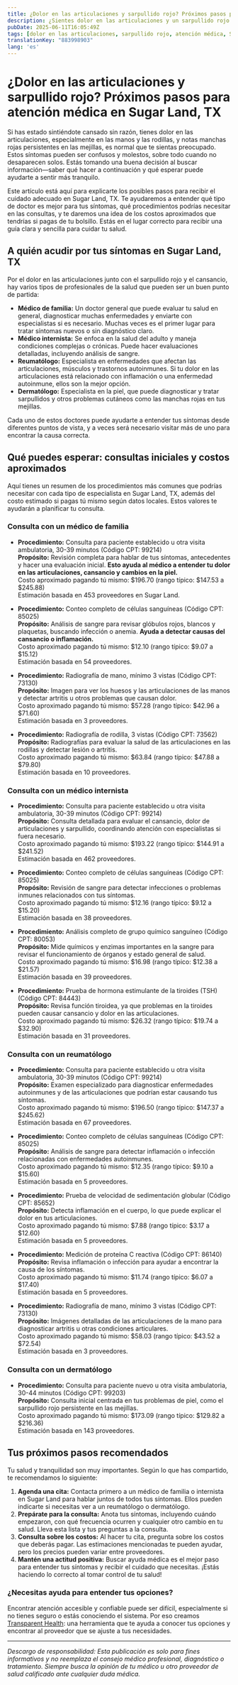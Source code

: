 ```yaml
---
title: ¿Dolor en las articulaciones y sarpullido rojo? Próximos pasos para atención médica en Sugar Land, TX  
description: ¿Sientes dolor en las articulaciones y un sarpullido rojo en Sugar Land, TX? Aprende a quién acudir y los costos esperados para guiarte hacia el cuidado adecuado.  
pubDate: 2025-06-11T16:05:49Z
tags: [dolor en las articulaciones, sarpullido rojo, atención médica, Sugar Land TX, dermatología, reumatología, medicina familiar, medicina interna, costos]
translationKey: "883998903"
lang: 'es'
---
```


# ¿Dolor en las articulaciones y sarpullido rojo? Próximos pasos para atención médica en Sugar Land, TX

Si has estado sintiéndote cansado sin razón, tienes dolor en las articulaciones, especialmente en las manos y las rodillas, y notas manchas rojas persistentes en las mejillas, es normal que te sientas preocupado. Estos síntomas pueden ser confusos y molestos, sobre todo cuando no desaparecen solos. Estás tomando una buena decisión al buscar información—saber qué hacer a continuación y qué esperar puede ayudarte a sentir más tranquilo.

Este artículo está aquí para explicarte los posibles pasos para recibir el cuidado adecuado en Sugar Land, TX. Te ayudaremos a entender qué tipo de doctor es mejor para tus síntomas, qué procedimientos podrías necesitar en las consultas, y te daremos una idea de los costos aproximados que tendrías si pagas de tu bolsillo. Estás en el lugar correcto para recibir una guía clara y sencilla para cuidar tu salud.

## A quién acudir por tus síntomas en Sugar Land, TX

Por el dolor en las articulaciones junto con el sarpullido rojo y el cansancio, hay varios tipos de profesionales de la salud que pueden ser un buen punto de partida:

- **Médico de familia:** Un doctor general que puede evaluar tu salud en general, diagnosticar muchas enfermedades y enviarte con especialistas si es necesario. Muchas veces es el primer lugar para tratar síntomas nuevos o sin diagnóstico claro.  
- **Médico internista:** Se enfoca en la salud del adulto y maneja condiciones complejas o crónicas. Puede hacer evaluaciones detalladas, incluyendo análisis de sangre.  
- **Reumatólogo:** Especialista en enfermedades que afectan las articulaciones, músculos y trastornos autoinmunes. Si tu dolor en las articulaciones está relacionado con inflamación o una enfermedad autoinmune, ellos son la mejor opción.  
- **Dermatólogo:** Especialista en la piel, que puede diagnosticar y tratar sarpullidos y otros problemas cutáneos como las manchas rojas en tus mejillas.

Cada uno de estos doctores puede ayudarte a entender tus síntomas desde diferentes puntos de vista, y a veces será necesario visitar más de uno para encontrar la causa correcta.

## Qué puedes esperar: consultas iniciales y costos aproximados

Aquí tienes un resumen de los procedimientos más comunes que podrías necesitar con cada tipo de especialista en Sugar Land, TX, además del costo estimado si pagas tú mismo según datos locales. Estos valores te ayudarán a planificar tu consulta.

### Consulta con un médico de familia

- **Procedimiento:** Consulta para paciente establecido u otra visita ambulatoria, 30-39 minutos (Código CPT: 99214)  
  **Propósito:** Revisión completa para hablar de tus síntomas, antecedentes y hacer una evaluación inicial. **Esto ayuda al médico a entender tu dolor en las articulaciones, cansancio y cambios en la piel.**  
  Costo aproximado pagando tú mismo: $196.70 (rango típico: $147.53 a $245.88)  
  Estimación basada en 453 proveedores en Sugar Land.

- **Procedimiento:** Conteo completo de células sanguíneas (Código CPT: 85025)  
  **Propósito:** Análisis de sangre para revisar glóbulos rojos, blancos y plaquetas, buscando infección o anemia. **Ayuda a detectar causas del cansancio o inflamación.**  
  Costo aproximado pagando tú mismo: $12.10 (rango típico: $9.07 a $15.12)  
  Estimación basada en 54 proveedores.

- **Procedimiento:** Radiografía de mano, mínimo 3 vistas (Código CPT: 73130)  
  **Propósito:** Imagen para ver los huesos y las articulaciones de las manos y detectar artritis u otros problemas que causan dolor.  
  Costo aproximado pagando tú mismo: $57.28 (rango típico: $42.96 a $71.60)  
  Estimación basada en 3 proveedores.

- **Procedimiento:** Radiografía de rodilla, 3 vistas (Código CPT: 73562)  
  **Propósito:** Radiografías para evaluar la salud de las articulaciones en las rodillas y detectar lesión o artritis.  
  Costo aproximado pagando tú mismo: $63.84 (rango típico: $47.88 a $79.80)  
  Estimación basada en 10 proveedores.

### Consulta con un médico internista

- **Procedimiento:** Consulta para paciente establecido u otra visita ambulatoria, 30-39 minutos (Código CPT: 99214)  
  **Propósito:** Consulta detallada para evaluar el cansancio, dolor de articulaciones y sarpullido, coordinando atención con especialistas si fuera necesario.  
  Costo aproximado pagando tú mismo: $193.22 (rango típico: $144.91 a $241.52)  
  Estimación basada en 462 proveedores.

- **Procedimiento:** Conteo completo de células sanguíneas (Código CPT: 85025)  
  **Propósito:** Revisión de sangre para detectar infecciones o problemas inmunes relacionados con tus síntomas.  
  Costo aproximado pagando tú mismo: $12.16 (rango típico: $9.12 a $15.20)  
  Estimación basada en 38 proveedores.

- **Procedimiento:** Análisis completo de grupo químico sanguíneo (Código CPT: 80053)  
  **Propósito:** Mide químicos y enzimas importantes en la sangre para revisar el funcionamiento de órganos y estado general de salud.  
  Costo aproximado pagando tú mismo: $16.98 (rango típico: $12.38 a $21.57)  
  Estimación basada en 39 proveedores.

- **Procedimiento:** Prueba de hormona estimulante de la tiroides (TSH) (Código CPT: 84443)  
  **Propósito:** Revisa función tiroidea, ya que problemas en la tiroides pueden causar cansancio y dolor en las articulaciones.  
  Costo aproximado pagando tú mismo: $26.32 (rango típico: $19.74 a $32.90)  
  Estimación basada en 31 proveedores.

### Consulta con un reumatólogo

- **Procedimiento:** Consulta para paciente establecido u otra visita ambulatoria, 30-39 minutos (Código CPT: 99214)  
  **Propósito:** Examen especializado para diagnosticar enfermedades autoinmunes y de las articulaciones que podrían estar causando tus síntomas.  
  Costo aproximado pagando tú mismo: $196.50 (rango típico: $147.37 a $245.62)  
  Estimación basada en 67 proveedores.

- **Procedimiento:** Conteo completo de células sanguíneas (Código CPT: 85025)  
  **Propósito:** Análisis de sangre para detectar inflamación o infección relacionadas con enfermedades autoinmunes.  
  Costo aproximado pagando tú mismo: $12.35 (rango típico: $9.10 a $15.60)  
  Estimación basada en 5 proveedores.

- **Procedimiento:** Prueba de velocidad de sedimentación globular (Código CPT: 85652)  
  **Propósito:** Detecta inflamación en el cuerpo, lo que puede explicar el dolor en tus articulaciones.  
  Costo aproximado pagando tú mismo: $7.88 (rango típico: $3.17 a $12.60)  
  Estimación basada en 5 proveedores.

- **Procedimiento:** Medición de proteína C reactiva (Código CPT: 86140)  
  **Propósito:** Revisa inflamación o infección para ayudar a encontrar la causa de los síntomas.  
  Costo aproximado pagando tú mismo: $11.74 (rango típico: $6.07 a $17.40)  
  Estimación basada en 5 proveedores.

- **Procedimiento:** Radiografía de mano, mínimo 3 vistas (Código CPT: 73130)  
  **Propósito:** Imágenes detalladas de las articulaciones de la mano para diagnosticar artritis u otras condiciones articulares.  
  Costo aproximado pagando tú mismo: $58.03 (rango típico: $43.52 a $72.54)  
  Estimación basada en 3 proveedores.

### Consulta con un dermatólogo

- **Procedimiento:** Consulta para paciente nuevo u otra visita ambulatoria, 30-44 minutos (Código CPT: 99203)  
  **Propósito:** Consulta inicial centrada en tus problemas de piel, como el sarpullido rojo persistente en las mejillas.  
  Costo aproximado pagando tú mismo: $173.09 (rango típico: $129.82 a $216.36)  
  Estimación basada en 143 proveedores.

## Tus próximos pasos recomendados

Tu salud y tranquilidad son muy importantes. Según lo que has compartido, te recomendamos lo siguiente:

1. **Agenda una cita:** Contacta primero a un médico de familia o internista en Sugar Land para hablar juntos de todos tus síntomas. Ellos pueden indicarte si necesitas ver a un reumatólogo o dermatólogo.  
2. **Prepárate para la consulta:** Anota tus síntomas, incluyendo cuándo empezaron, con qué frecuencia ocurren y cualquier otro cambio en tu salud. Lleva esta lista y tus preguntas a la consulta.  
3. **Consulta sobre los costos:** Al hacer tu cita, pregunta sobre los costos que deberás pagar. Las estimaciones mencionadas te pueden ayudar, pero los precios pueden variar entre proveedores.  
4. **Mantén una actitud positiva:** Buscar ayuda médica es el mejor paso para entender tus síntomas y recibir el cuidado que necesitas. ¡Estás haciendo lo correcto al tomar control de tu salud!

### ¿Necesitas ayuda para entender tus opciones?

Encontrar atención accesible y confiable puede ser difícil, especialmente si no tienes seguro o estás conociendo el sistema. Por eso creamos [Transparent Health](https://transparenthealth.ai): una herramienta que te ayuda a conocer tus opciones y encontrar al proveedor que se ajuste a tus necesidades.

---

*Descargo de responsabilidad: Esta publicación es solo para fines informativos y no reemplaza el consejo médico profesional, diagnóstico o tratamiento. Siempre busca la opinión de tu médico u otro proveedor de salud calificado ante cualquier duda médica.*